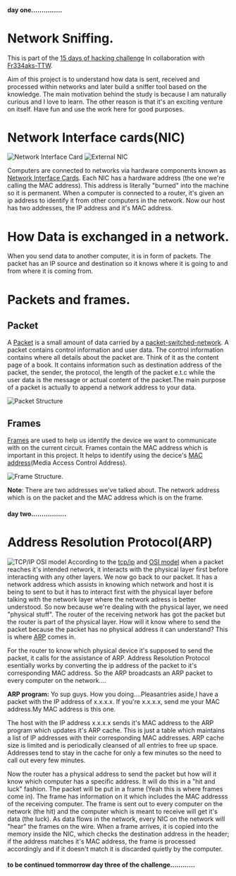 #### day one...............

# Network Sniffing.
This is part of the [15 days of hacking challenge](https://github.com/P4rsz/15-days-of-Hacking)
In collaboration with [Fr334aks-TTW](https://github.com/fr334aks-TTW/15-days-of-hacking).

Aim of this project is to understand how data is sent, received and processed within networks and later build a sniffer tool based on the knowledge.
The main motivation behind the study is because I am naturally curious and I love to learn. The other reason is that it's an exciting venture on itself. Have fun and use the work here for good purposes.

# Network Interface cards(NIC)
![Network Interface Card](https://www.tutorialspoint.com/assets/questions/media/17618/chip.jpg) ![External NIC](https://www.tutorialspoint.com/assets/questions/media/17618/network.jpg)

Computers are connected to networks via hardware components known as [Network Interface Cards](https://www.tutorialspoint.com/what-is-network-interface-card-nic). Each NIC has a hardware address (the one we're calling the MAC address). This address is literally "burned" into the machine so it is permanent. When a computer is connected to a router, it's given an ip address to identify it from other computers in the network. Now our host has two addresses, the IP address and it's MAC address.

# How Data is exchanged in a network.

When you send data to another computer, it is in form of packets. The packet has an IP source and destination so it knows where it is going to and from where it is coming from.

# Packets and frames.
## Packet

A [Packet](https://en.wikipedia.org/wiki/Network_packet) is a small amount of data carried by a [packet-switched-network](https://en.wikipedia.org/wiki/Packet_switching). A packet contains control information and user data. The control information contains where all details about the packet are. Think of it as the content page of a book. It contains information such as destination address of the
packet, the sender, the protocol, the length of the packet e.t.c while the user data is the message or actual content of the packet.The main purpose of a packet is actually to append a network address to your data. 

![Packet Structure](https://upload.wikimedia.org/wikipedia/commons/thumb/6/60/IPv4_Packet-en.svg/1280px-IPv4_Packet-en.svg.png)

## Frames 
[Frames](https://en.wikipedia.org/wiki/Frame_(networking)) are used to help us identify the device we want to communicate with on the current circuit. Frames contain the MAC address which is important in this project. It helps to identify using the decice's [MAC address](https://en.wikipedia.org/wiki/MAC_address)(Media Access Control Address).

![Frame Structure.](https://upload.wikimedia.org/wikipedia/commons/1/13/Ethernet_Type_II_Frame_format.svg)

**Note**: There are two addresses we've talked about. The network address which is on the packet and the MAC address which is on the frame.

#### day two.................
# Address Resolution Protocol(ARP)
![TCP/IP OSI model](https://www.guru99.com/images/1/102219_1135_TCPIPvsOSIM1.png)
According to the [tcp/ip](https://www.javatpoint.com/computer-network-tcp-ip-model) and [OSI model](https://www.forcepoint.com/cyber-edu/osi-model) when a packet  reaches it's intended network, it interacts with the physical layer first before interacting with any other layers. We now go back to our packet. It has a network address which assists in knowing which network and host it is being to sent to but it has to interact first with the physical layer before talking with the network layer where the network adress is better understood. So now because we're dealing with the physical layer, we need "physical stuff". The router of the receiving network has got the packet but the router is part of the physical layer. How will it know where to send the packet because the packet has no physical address it can understand? This is where [ARP](https://www.techtarget.com/searchnetworking/definition/Address-Resolution-Protocol-ARP) comes in.

For the router to know which physical device it's supposed to send the packet, it calls for the assistance of ARP. Address Resolution Protocol esentially works by converting the ip address of the packet to it's corresponding MAC address. So the ARP broadcasts an ARP packet to every computer on the network....

**ARP program:** Yo sup guys. How you doing....Pleasantries aside,I have a packet with the IP address of x.x.x.x. If you're x.x.x.x, send me your MAC address.My
MAC address is this one.

The host with the IP address x.x.x.x sends it's MAC address to the ARP program which updates it's ARP cache. This is just a table which maintains a list of IP addresses with their corresponding MAC addresses. ARP cache size is limited and is periodically cleansed of all entries to free up space. Addresses tend to stay in the cache for only a few minutes so the need to call out every few minutes.

Now the router has a physical address to send the packet but how will it know which computer has a specific address. It will do this in a "hit and luck" fashion. The packet will be put in a frame (Yeah this is where frames come in). The frame has information on it which includes the MAC addresss of the receiving computer. The frame is sent out to every computer on the network (the hit) and the computer which is meant to receive will get it's data (the luck). As data flows in the network, every NIC on the network will "hear" the frames on the wire. When a frame arrives, it is copied into the memory inside the NIC, which checks the destination address in the header; if the address matches it's MAC address, the frame is processed accordingly and if it doesn't match it is discarded quietly 
by the computer.

#### to be continued tommorrow day three of the challenge............
